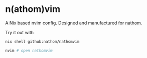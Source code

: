 # n(athom)vim

A Nix based nvim config. Designed and manufactured for [nathom](https://github.com/nathom).

Try it out with

```bash
nix shell github:nathom/nathomvim
```

```bash
nvim # open nathomvim
```
